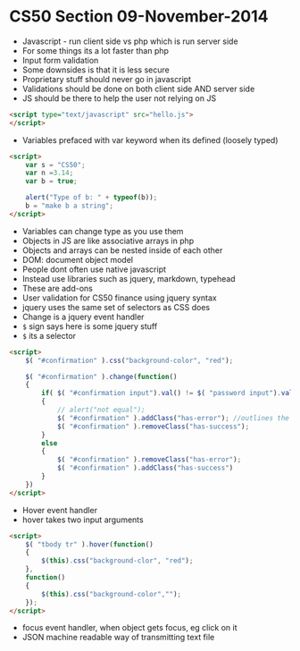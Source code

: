 # CS50 Section 09-November-2014

* Javascript - run client side vs php which is run server side
* For some things its a lot faster than php
* Input form validation
* Some downsides is that it is less secure
* Proprietary stuff should never go in javascript
* Validations should be done on both client side AND server side
* JS should be there to help the user not relying on JS

```html
<script type="text/javascript" src="hello.js">
</script>
```

* Variables prefaced with var keyword when its defined (loosely typed)

```html
<script>
    var s = "CS50";
    var n =3.14;
    var b = true;

    alert("Type of b: " + typeof(b));
    b = "make b a string";
</script>
```

* Variables can change type as you use them
* Objects in JS are like associative arrays in php
* Objects and arrays can be nested inside of each other
* DOM: document object model
* People dont often use native javascript
* Instead use libraries such as jquery, markdown, typehead
* These are add-ons
* User validation for CS50 finance using jquery syntax
* jquery uses the same set of selectors as CSS does
* Change is a jquery event handler
* `$` sign says here is some jquery stuff
* `$` its a selector

```html
<script>
    $( "#confirmation" ).css("background-color", "red");

    $( "#confirmation" ).change(function()
    {
        if( $( "#confirmation input").val() != $( "password input").val() );
        {
            // alert("not equal");
            $( "#confirmation" ).addClass("has-error"); //outlines the wrong box in red using bootstrap
            $( "#confirmation" ).removeClass("has-success");
        }
        else
        {
            $( "#confirmation" ).removeClass("has-error");
            $( "#confirmation" ).addClass("has-success")
        }
    })
</script>
```

* Hover event handler
* hover takes two input arguments

```html
<script>
    $( "tbody tr" ).hover(function()
    {
        $(this).css("background-clor", "red");
    },
    function()
    {
        $(this).css("background-color","");
    });
</script>
```

* focus event handler, when object gets focus, eg click on it
* JSON machine readable way of transmitting text file
